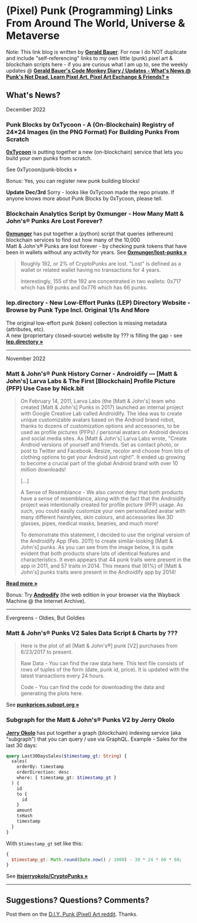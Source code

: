 # (Pixel) Punk (Programming) Links From Around The World, Universe & Metaverse 


Note:  This link blog is written by [**Gerald Bauer**](https://github.com/geraldb).  For now I do NOT duplicate and include "self-referencing" links
to  my own little (punk) pixel art & blockchain scripts here - if you are curious what I am up to, see the weekly updates @ [**Gerald Bauer's Code Monkey Diary / Updates - What's News @ Punk's Not Dead, Learn Pixel Art, Pixel Art Exchange & Friends? »**](https://geraldb.github.io/) 


## What's News?

December 2022

### Punk Blocks by 0xTycoon  - A (On-Blockchain) Registry of 24×24 Images (in the PNG Format) For Building Punks From Scratch

[**0xTycoon**](https://github.com/0xTycoon) is putting together a new (on-blockchain) service
that lets you build your own punks from scratch.
<!--
See [**0xTycoon/punk-blocks »**](https://github.com/0xTycoon/punk-blocks)
-->
See 0xTycoon/punk-blocks »

Bonus: Yes, you can register new punk building blocks!

**Update Dec/3rd**  Sorry - looks like 0xTycoon made the repo private. If anyone knows more about Punk Blocks by 0xTycoon, please tell.    


### Blockchain Analytics Script by 0xmunger - How Many Matt & John's® Punks Are Lost Forever? 

[**0xmunger**](https://github.com/0xmunger) has put together a (python) script 
that queries  (ethereum) blockchain services to find out how many of the 10,000  
Matt & John's® Punks are lost forever - by checking punk tokens that have been in wallets without
any activity for years.  See [**0xmunger/lost-punks »**](https://github.com/0xmunger/lost-punks)

> Roughly 192, or 2% of CryptoPunks are lost. "Lost" is defined as a wallet 
> or related wallet having no transactions for 4 years.
>
> Interestingly, 155 of the 192 are concentrated in two wallets: 
> 0x717 which has 89 punks and 0x776 which has 66 punks.



### lep.directory - New Low-Effort Punks (LEP) Directory Website - Browse by Punk Type Incl. Original 1/1s And More

The original low-effort punk (token) collection is missing metadata (attributes, etc).  
A new (propriertary closed-source) website by ??? is filling the gap - see [**lep.directory »**](https://lep.directory/)


---

November 2022

### Matt & John's® Punk History Corner -  Androidify — [Matt & John's] Larva Labs & The First [Blockchain] Profile Picture (PFP) Use Case by Nick.bit

> On February 14, 2011, Larva Labs (the [Matt & John's] team who created [Matt & John's] Punks in 2017) 
> launched an internal project with Google Creative Lab called Androidify.
> The idea was to create unique customizable avatars based on the Android brand robot, 
> thanks to dozens of customization options and accessories, to be used as profile pictures (PFPs) / personal avatars on Android devices and social media sites. As [Matt & John's]  Larva Labs wrote, "Create Android versions of yourself and friends. Set as contact photo, or post to Twitter and Facebook. Resize, recolor and choose from lots of clothing options to get your Android just right!". It ended up growing to become a crucial part of the global Android brand with over 10 million downloads!
>
> [...]
>
> A Sense of Resemblance - 
> We also cannot deny that both products have a sense of resemblance, along with the fact that the Androidify project was intentionally created for profile picture (PFP) usage. As such, you could easily customize your own personalized avatar with many different hairstyles, skin colours, and accessories like 3D glasses, pipes, medical masks, beanies, and much more!
>
> To demonstrate this statement, I decided to use the original version of the Androidify App (Feb. 2011) to create similar-looking
> [Matt & John's] punks. As you can see from the image below, 
> it is quite evident that both products share lots of identical features and characteristics. It even appears that 44 punk traits were present in the app in 2011, and 57 traits in 2014. This means that (61%) of [Matt & John's] punks traits were present in the Androidify app by 2014!

[**Read more »**](https://mirror.xyz/nickbit.eth/awIhCJzTfWnykcqpaQ-hP3FEMTcyU-NTWzRzSdRn8xs) 

Bonus: Try [**Androdify**](https://web.archive.org/web/20150310015100/https://androidify.com/en/#/create) (the web edition in your browser via the Wayback Machine @ the Internet Archive).


---

Evergreens - Oldies, But Goldies

### Matt & John's® Punks V2 Sales Data Script & Charts by ???


> Here is the plot of all [Matt & John's®] punk [V2] purchases from 6/23/2017 to present.
>
> Raw Data - You can find the raw data here. 
> This text file consists of rows of tuples of the form (date, punk id, price). It is updated with the latest transactions every 24 hours.
>
> Code - You can find the code for downloading the data and generating the plots here.

See [**punkprices.subopt.org »**](http://punkprices.subopt.org/)


### Subgraph for the Matt & John's® Punks V2 by Jerry Okolo

[**Jerry Okolo**](https://github.com/itsjerryokolo)  has put together a graph (blockchain) indexing 
service (aka "subgraph") that you can query / use via GraphQL. Example - Sales for the last 30 days:

```graphql
query Last30DaysSales($timestamp_gt: String) {
  sales(
    orderBy: timestamp
    orderDirection: desc
    where: { timestamp_gt: $timestamp_gt }
  ) {
    id
    to {
      id
    }
    amount
    txHash
    timestamp
  }
}
```

With `$timestamp_gt` set like this:

```javascript
{
  $timestamp_gt: Math.round(Date.now() / 1000) - 30 * 24 * 60 * 60;
}
```


See [**itsjerryokolo/CryptoPunks »**](https://github.com/itsjerryokolo/CryptoPunks)
 

---

## Suggestions? Questions? Comments? 

Post them on the [D.I.Y. Punk (Pixel) Art reddit](https://old.reddit.com/r/DIYPunkArt). Thanks.
